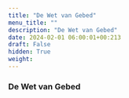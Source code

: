 ```yaml
---
title: "De Wet van Gebed"
menu_title: ""
description: "De Wet van Gebed"
date: 2024-02-01 06:00:01+00:213
draft: False
hidden: True
weight:
---
```

### De Wet van Gebed


